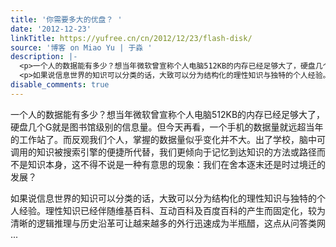 ```yaml
---
title: '你需要多大的优盘？ '
date: '2012-12-23'
linkTitle: https://yufree.cn/cn/2012/12/23/flash-disk/
source: '博客 on Miao Yu | 于淼 '
description: |-
  <p>一个人的数据能有多少？想当年微软曾宣称个人电脑512KB的内存已经足够大了，硬盘几个G就是图书馆级别的信息量。但今天再看，一个手机的数据量就远超当年的工作站了。而反观我们个人，掌握的数据量似乎变化并不大。出了学校，脑中可调用的知识被搜索引擎的便捷所代替，我们更倾向于记忆到达知识的方法或路径而不是知识本身，这不得不说是一种有意思的现象：我们在舍本逐末还是时过境迁的发展？</p>
  <p>如果说信息世界的知识可以分类的话，大致可以分为结构化的理性知识与独特的个人经验。理性知识已经伴随维基百科、互动百科及百度百科的产生而固定化，较为清晰的逻辑推理与历史沿革可让越来越多的外行迅速成为半瓶醋，这点从问答类网 ...
disable_comments: true
---
```

<p>一个人的数据能有多少？想当年微软曾宣称个人电脑512KB的内存已经足够大了，硬盘几个G就是图书馆级别的信息量。但今天再看，一个手机的数据量就远超当年的工作站了。而反观我们个人，掌握的数据量似乎变化并不大。出了学校，脑中可调用的知识被搜索引擎的便捷所代替，我们更倾向于记忆到达知识的方法或路径而不是知识本身，这不得不说是一种有意思的现象：我们在舍本逐末还是时过境迁的发展？</p>
<p>如果说信息世界的知识可以分类的话，大致可以分为结构化的理性知识与独特的个人经验。理性知识已经伴随维基百科、互动百科及百度百科的产生而固定化，较为清晰的逻辑推理与历史沿革可让越来越多的外行迅速成为半瓶醋，这点从问答类网 ...